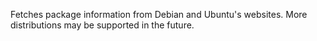 Fetches package information from Debian and Ubuntu's websites. More distributions may be supported in 
the future.

